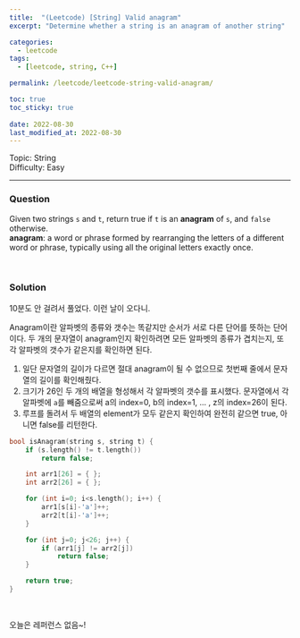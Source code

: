 ```yaml
---
title:  "(Leetcode) [String] Valid anagram"
excerpt: "Determine whether a string is an anagram of another string"

categories:
  - leetcode
tags:
  - [leetcode, string, C++]

permalink: /leetcode/leetcode-string-valid-anagram/

toc: true
toc_sticky: true
 
date: 2022-08-30
last_modified_at: 2022-08-30
---
```


Topic: String  
Difficulty: Easy

---

### Question
Given two strings `s` and `t`, return true if `t` is an **anagram** of `s`, and `false` otherwise.  
**anagram**: a word or phrase formed by rearranging the letters of a different word or phrase, typically using all the original letters exactly once.

<br>

### Solution
10분도 안 걸려서 풀었다. 이런 날이 오다니.  

Anagram이란 알파벳의 종류와 갯수는 똑같지만 순서가 서로 다른 단어를 뜻하는 단어이다. 두 개의 문자열이 anagram인지 확인하려면 모든 알파벳의 종류가 겹치는지, 또 각 알파벳의 갯수가 같은지를 확인하면 된다.  
1. 일단 문자열의 길이가 다르면 절대 anagram이 될 수 없으므로 첫번째 줄에서 문자열의 길이를 확인해줬다.
2. 크기가 26인 두 개의 배열을 형성해서 각 알파벳의 갯수를 표시했다. 문자열에서 각 알파벳에 `a`를 빼줌으로써 a의 index=0, b의 index=1, ... , z의 index=26이 된다.
3. 루프를 돌려서 두 배열의 element가 모두 같은지 확인하여 완전히 같으면 true, 아니면 false를 리턴한다.

```cpp
bool isAnagram(string s, string t) {
    if (s.length() != t.length())
        return false;

    int arr1[26] = { };
    int arr2[26] = { };

    for (int i=0; i<s.length(); i++) {
        arr1[s[i]-'a']++;
        arr2[t[i]-'a']++;
    }

    for (int j=0; j<26; j++) {
        if (arr1[j] != arr2[j])
            return false;
    }

    return true;
}
```

<br>

오늘은 레퍼런스 없음~!
